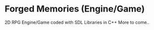 # Forged Memories (Engine/Game)
2D RPG Engine/Game coded with SDL Libraries in C++
More to come..



